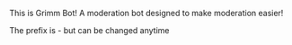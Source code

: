 This is Grimm Bot! A moderation bot designed to make moderation easier!

The prefix is - but can be changed anytime
